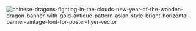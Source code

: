 ![chinese-dragons-fighting-in-the-clouds-new-year-of-the-wooden-dragon-banner-with-gold-antique-pattern-asian-style-bright-horizontal-banner-vintage-font-for-poster-flyer-vector](https://github.com/user-attachments/assets/d3051530-9447-4c56-b810-ab0a1a8bcf31)
